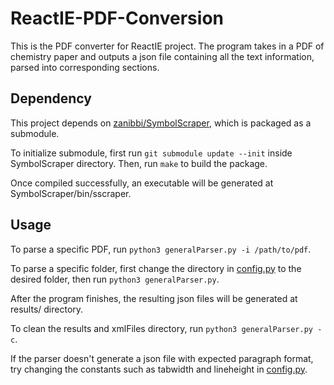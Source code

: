 # ReactIE-PDF-Conversion

This is the PDF converter for ReactIE project. The program takes in a PDF of chemistry paper and outputs a json file containing all the text information, parsed into corresponding sections. 

## Dependency

This project depends on [zanibbi/SymbolScraper](https://github.com/zanibbi/SymbolScraper), which is packaged as a submodule.

To initialize submodule, first run `git submodule update --init` inside SymbolScraper directory. Then, run `make` to build the package.

Once compiled successfully, an executable will be generated at SymbolScraper/bin/sscraper.

## Usage

To parse a specific PDF, run `python3 generalParser.py -i /path/to/pdf`. 

To parse a specific folder, first change the directory in [config.py](config.py) to the desired folder, then run `python3 generalParser.py`.

After the program finishes, the resulting json files will be generated at results/ directory.

To clean the results and xmlFiles directory, run `python3 generalParser.py -c`.

If the parser doesn't generate a json file with expected paragraph format, try changing the constants such as tabwidth and lineheight in [config.py](config.py).
